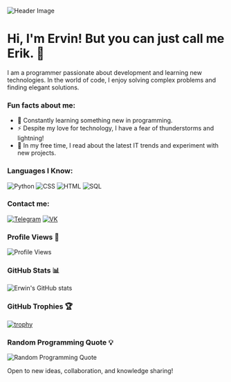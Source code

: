 ![Header Image](https://fanzon-portal.ru/upload/iblock/4f5/4f5212a9ac6010c663d1554f40d869d0.jpg)

# Hi, I'm Ervin! But you can just call me Erik. 👋

I am a programmer passionate about development and learning new technologies. In the world of code, I enjoy solving complex problems and finding elegant solutions.

### Fun facts about me:
- 🔧 Constantly learning something new in programming.
- ⚡ Despite my love for technology, I have a fear of thunderstorms and lightning!
- 🚀 In my free time, I read about the latest IT trends and experiment with new projects.

### Languages I Know:
![Python](https://img.shields.io/badge/Python-3776AB?style=for-the-badge&logo=python&logoColor=white)
![CSS](https://img.shields.io/badge/CSS-1572B6?style=for-the-badge&logo=css3&logoColor=white)
![HTML](https://img.shields.io/badge/HTML-E34F26?style=for-the-badge&logo=html5&logoColor=white)
![SQL](https://img.shields.io/badge/SQL-4479A1?style=for-the-badge&logo=mysql&logoColor=white)

### Contact me:
[![Telegram](https://img.shields.io/badge/Telegram-2CA5E0?style=for-the-badge&logo=telegram&logoColor=white)](https://t.me/check_po1nt)
[![VK](https://img.shields.io/badge/VK-4680C2?style=for-the-badge&logo=vk&logoColor=white)](https://vk.com/id533705469)

### Profile Views 👀
![Profile Views](https://komarev.com/ghpvc/?username=Erik-KIPU&color=blue)

### GitHub Stats 📊
![Erwin's GitHub stats](https://github-readme-stats.vercel.app/api?username=Erik-KIPU&show_icons=true&theme=onedark)

### GitHub Trophies 🏆
[![trophy](https://github-profile-trophy.vercel.app/?username=Erik-KIPU&theme=onedark)](https://github.com/ryo-ma/github-profile-trophy)

### Random Programming Quote 💡
![Random Programming Quote](https://quotes-github-readme.vercel.app/api?type=horizontal)

Open to new ideas, collaboration, and knowledge sharing!
